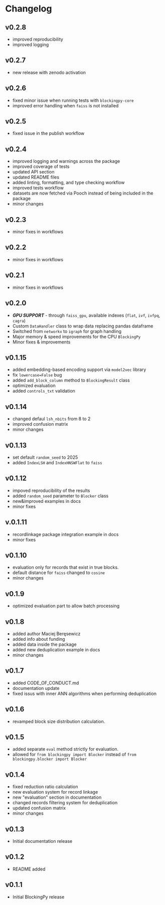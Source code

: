 # Changelog

## v0.2.8
- improved reproducibility
- improved logging

## v0.2.7
- new release with zenodo activation

## v0.2.6
- fixed minor issue when running tests with `blockingpy-core`
- improved error handling when `faiss` is not installed

## v0.2.5
- fixed issue in the publish workflow

## v0.2.4
- improved logging and warnings across the package
- improved coverage of tests
- updated API section
- updated README files
- added linting, formatting, and type checking workflow
- improved tests workflow
- datasets are now fetched via Pooch instead of being included in the package
- minor changes

## v0.2.3
- minor fixes in workflows

## v0.2.2
- minor fixes in workflows

## v0.2.1
- minor fixes in workflows

## v0.2.0
- ***GPU SUPPORT*** - through `faiss_gpu`, available indexes (`flat`, `ivf`, `ivfpq`, `cagra`)
- Custom `DataHandler` class to wrap data replacing pandas dataframe
- Switched from `networkx` to `igraph` for graph handling
- Major memory & speed improvements for the CPU `BlockingPy`
- Minor fixes & improvements

## v0.1.15
- added embedding-based encoding support via `model2vec` library
- fix `lowercase=False` bug
- added `add_block_column` method to `BlockingResult` class
- optimized evaluation
- added `controls_txt` validation

## v0.1.14
- changed defaul `lsh_nbits` from 8 to 2
- improved confusion matrix
- minor changes

## v0.1.13
- set default `random_seed` to 2025
- added `IndexLSH` and `IndexHNSWFlat` to `faiss`

## v0.1.12
- impoved reproducibility of the results
- added `random_seed` parameter to `Blocker` class
- new&improved examples in docs
- minor fixes

## v.0.1.11
- recordlinkage package integration example in docs
- minor fixes

## v0.1.10
- evaluation only for records that exist in true blocks.
- default distance for `faiss` changed to `cosine`
- minor changes

## v0.1.9
- optimized evaluation part to allow batch processing

## v0.1.8 
- added author Maciej Beręsewicz
- added info about funding
- added data inside the package
- added new deduplication example in docs
- minor changes

## v0.1.7
- added CODE_OF_CONDUCT.md
- documentation update
- fixed issus with inner ANN algorithms when performing deduplication

## v0.1.6
- revamped block size distribution calculation.

## v0.1.5
- added separate `eval` method strictly for evaluation.
- allowed for `from blockingpy import Blocker` instead of `from blockingpy.blocker import Blocker`

## v0.1.4
- fixed reduction ratio calculation
- new evaluation system for record linkage
- new "evaluation" section in documentation
- changed records filtering system for deduplication
- updated confusion matrix
- minor changes

## v0.1.3

- Initial documentation release

## v0.1.2

- README added

## v0.1.1

- Initial BlockingPy release